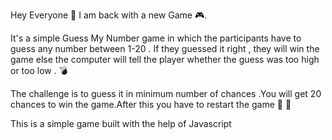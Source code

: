 Hey Everyone 👋
I am back with a new Game 🎮.

It's a simple Guess My Number game in which the participants have to guess any number between 1-20 .
If they guessed it right , they will win the game else the computer will tell the player whether the guess was too high or too low . 💣

The challenge is to guess it in minimum number of chances .You will get 20 chances to win the game.After this you have to restart the game 🏅 🥈

This is a simple game built with the help of Javascript
